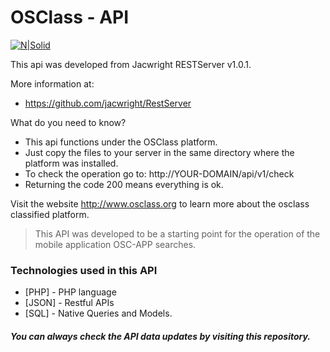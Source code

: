 # OSClass - API

[![N|Solid](https://scontent.fbfh3-1.fna.fbcdn.net/v/t1.0-9/11988431_1621704264745850_9129162016650573312_n.png?oh=b07c988a2141a94d97f41ec2c81814ea&oe=587B5ABD)](http://www.ticarpa.com.br)

This api was developed from Jacwright RESTServer v1.0.1.

More information at:

  - https://github.com/jacwright/RestServer


What do you need to know?

- This api functions under the OSClass platform.
- Just copy the files to your server in the same directory where the platform was installed.
- To check the operation go to: http://YOUR-DOMAIN/api/v1/check
- Returning the code 200 means everything is ok.

Visit the website http://www.osclass.org to learn more about the osclass classified platform.

> This API was developed to be a starting point for the operation of the mobile application OSC-APP searches.


### Technologies used in this API

* [PHP] - PHP language
* [JSON] - Restful APIs
* [SQL] - Native Queries and Models.

##### You can always check the API data updates by visiting this repository.


